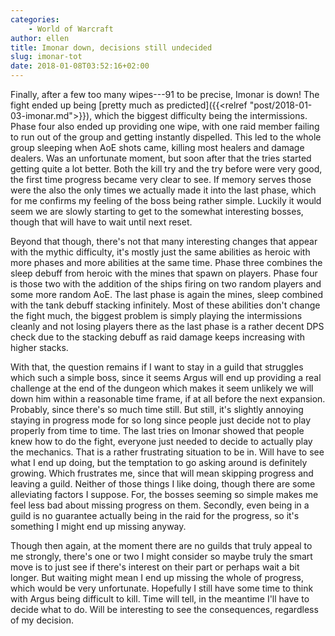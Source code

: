 ```yaml
---
categories:
    - World of Warcraft
author: ellen
title: Imonar down, decisions still undecided
slug: imonar-tot
date: 2018-01-08T03:52:16+02:00
---
```


Finally, after a few too many wipes---91 to be precise, Imonar is down! The fight ended up being [pretty much as predicted]({{<relref "post/2018-01-03-imonar.md">}}), which the biggest difficulty being the intermissions. Phase four also ended up providing one wipe, with one raid member failing to run out of the group and getting instantly dispelled. This led to the whole group sleeping when AoE shots came, killing most healers and damage dealers. Was an unfortunate moment, but soon after that the tries started getting quite a lot better. Both the kill try and the try before were very good, the first time progress became very clear to see. If memory serves those were the also the only times we actually made it into the last phase, which for me confirms my feeling of the boss being rather simple. Luckily it would seem we are slowly starting to get to the somewhat interesting bosses, though that will have to wait until next reset.

Beyond that though, there's not that many interesting changes that appear with the mythic difficulty, it's mostly just the same abilities as heroic with more phases and more abilities at the same time. Phase three combines the sleep debuff from heroic with the mines that spawn on players. Phase four is those two with the addition of the ships firing on two random players and some more random AoE. The last phase is again the mines, sleep combined with the tank debuff stacking infinitely. Most of these abilities don't change the fight much, the biggest problem is simply playing the intermissions cleanly and not losing players there as the last phase is a rather decent DPS check due to the stacking debuff as raid damage keeps increasing with higher stacks.

With that, the question remains if I want to stay in a guild that struggles which such a simple boss, since it seems Argus will end up providing a real challenge at the end of the dungeon which makes it seem unlikely we will down him within a reasonable time frame, if at all before the next expansion. Probably, since there's so much time still. But still, it's slightly annoying staying in progress mode for so long since people just decide not to play properly from time to time. The last tries on Imonar showed that people knew how to do the fight, everyone just needed to decide to actually play the mechanics. That is a rather frustrating situation to be in. Will have to see what I end up doing, but the temptation to go asking around is definitely growing. Which frustrates me, since that will mean skipping progress and leaving a guild. Neither of those things I like doing, though there are some alleviating factors I suppose. For, the bosses seeming so simple makes me feel less bad about missing progress on them. Secondly, even being in a guild is no guarantee actually being in the raid for the progress, so it's something I might end up missing anyway.

Though then again, at the moment there are no guilds that truly appeal to me strongly, there's one or two I might consider so maybe truly the smart move is to just see if there's interest on their part or perhaps wait a bit longer. But waiting might mean I end up missing the whole of progress, which would be very unfortunate. Hopefully I still have some time to think with Argus being difficult to kill. Time will tell, in the meantime I'll have to decide what to do. Will be interesting to see the consequences, regardless of my decision.